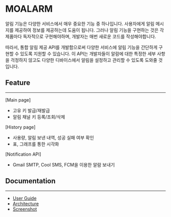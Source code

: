 # MOALARM 
알림 기능은 다양한 서비스에서 매우 중요한 기능 중 하나입니다. 사용자에게 알림 메시지를 제공하여 정보를 제공하는데 도움이 됩니다. 그러나 알림 기능을 구현하는 것은 각 제품마다 독자적으로 구현해야하며, 개발자는 매번 새로운 코드를 작성해야합니다.

따라서, 통합 알림 제공 API를 개발함으로써 다양한 서비스에 알림 기능을 간단하게 구현할 수 있도록 지원할 수 있습니다. 이 API는 개발자들이 알람에 대한 특정한 세부 사항을 걱정하지 않고도 다양한 디바이스에서 알림을 설정하고 관리할 수 있도록 도와줄 것입니다.


## Feature

---
[Main page]
- 고유 키 발급/재발급
- 알림 채널 키 등록/조회/삭제

[History page]
- 사용량, 알림 보낸 내역, 성공 실패 여부 확인
- 표, 그래프를 통한 시각화

[Notification API]
- Gmail SMTP, Cool SMS, FCM을 이용한 알람 보내기


## Documentation

---
- [User Guide](docs/USER-GUIDE.md)
- [Architecture](docs/ARCHITECTURE.md)
- [Screenshot](docs/SCREENSHOT.md)